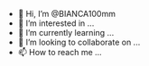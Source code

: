- 👋 Hi, I’m @BIANCA100mm
- 👀 I’m interested in ...
- 🌱 I’m currently learning ...
- 💞️ I’m looking to collaborate on ...
- 📫 How to reach me ...

<!---
BIANCA100mm/BIANCA100mm is a ✨ special ✨ repository because its `README.md` (this file) appears on your GitHub profile.
You can click the Preview link to take a look at your changes.
--->
